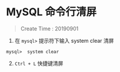 
# MySQL 命令行清屏

> Create Time : 20190901

1. 在 `mysql>` 提示符下输入 system clear 清屏
```
mysql>  system clear
```

2. `Ctrl + L` 快捷键清屏
